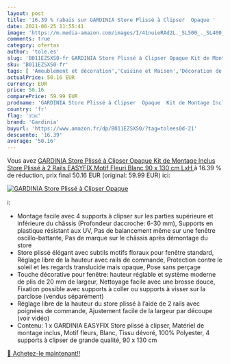 ```yaml
---
layout: post
title: '16.39 % rabais sur GARDINIA Store Plissé à Clipser  Opaque '
date: 2021-06-25 11:55:41
image: 'https://m.media-amazon.com/images/I/41nuieRAd2L._SL500_._SL400_.jpg'
comments: true
category: ofertas
author: 'tole.es'
slug: 'B011EZSXS0-fr GARDINIA Store Plissé à Clipser Opaque Kit de Montage...'
sku: 'B011EZSXS0-fr'
tags: [ 'Ameublement et décoration','Cuisine et Maison','Décoration de fenêtres','Décoration de la maison','Stores intérieurs','Stores plissés','gardinia', ]
actualPrice: 50.16 EUR
currency: EUR
price: 50.16
comparePrice: 59.99 EUR
prodname: 'GARDINIA Store Plissé à Clipser  Opaque  Kit de Montage Inclus  Store Plissé à 2 Rails EASYFIX  Motif Fleuri  Blanc  90 x 130 cm  LxH '
country: 'fr'
flag: '🇫🇷'
brand: 'Gardinia'
buyurl: 'https://www.amazon.fr/dp/B011EZSXS0/?tag=tolees0d-21'
descuento: '16.39'
average: '50.16'
---
```


Vous avez [GARDINIA Store Plissé à Clipser  Opaque  Kit de Montage Inclus  Store Plissé à 2 Rails EASYFIX  Motif Fleuri  Blanc  90 x 130 cm  LxH ](https://www.amazon.fr/dp/B011EZSXS0/?tag=tolees0d-21)  à  16.39 % de réduction, prix final  50.16 EUR (original: 59.99 EUR) ici:

[![GARDINIA Store Plissé à Clipser  Opaque ](https://m.media-amazon.com/images/I/41nuieRAd2L._SL500_._SL400_.jpg)](https://www.amazon.fr/dp/B011EZSXS0/?tag=tolees0d-21)

ℹ️:

- Montage facile avec 4 supports à clipser sur les parties supérieure et inférieure du châssis (Profondeur daccroche: 6-30 mm), Supports en plastique résistant aux UV, Pas de balancement même sur une fenêtre oscillo-battante, Pas de marque sur le châssis après démontage du store
- Store plissé élégant avec subtils motifs floraux pour fenêtre standard, Réglage libre de la hauteur avec rails de commande, Protection contre le soleil et les regards translucide mais opaque, Pose sans perçage
- Touche décorative pour fenêtre: hauteur réglable et système moderne de plis de 20 mm de largeur, Nettoyage facile avec une brosse douce, Fixation possible avec supports à coller ou supports à visser sur la parclose (vendus séparément)
- Réglage libre de la hauteur du store plissé à l’aide de 2 rails avec poignées de commande, Ajustement facile de la largeur par découpe (voir vidéo)
- Contenu: 1 x GARDINIA EASYFIX Store plissé à clipser, Matériel de montage inclus, Motif fleurs, Blanc, Tissu dévoré, 100% Polyester, 4 supports à clipser de grande qualité, 90 x 130 cm

[🛒 Achetez-le maintenant!!](https://www.amazon.fr/dp/B011EZSXS0/?tag=tolees0d-21)
